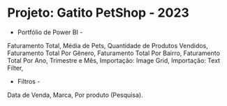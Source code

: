 # Projeto: Gatito PetShop - 2023
- Portfólio de Power BI - 

Faturamento Total, 
Média de Pets, 
Quantidade de Produtos Vendidos, 
Faturamento Total Por Gênero, 
Faturamento Total Por Bairro, 
Faturamento Total Por Ano, Trimestre e Mês, 
Importação: Image Grid, 
Importação: Text Filter, 

- Filtros -  

Data de Venda, 
Marca, 
Por produto (Pesquisa).


